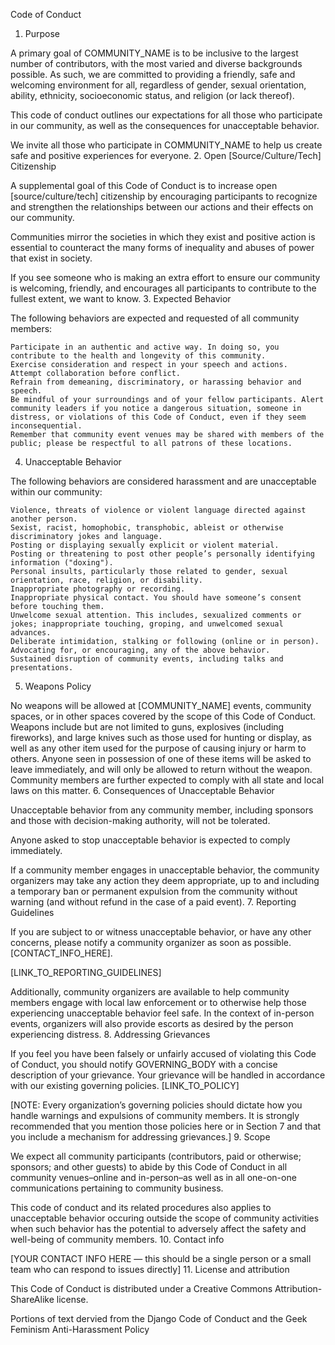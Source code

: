 
Code of Conduct

1. Purpose

A primary goal of COMMUNITY_NAME is to be inclusive to the largest number of contributors, with the most varied and diverse backgrounds possible. As such, we are committed to providing a friendly, safe and welcoming environment for all, regardless of gender, sexual orientation, ability, ethnicity, socioeconomic status, and religion (or lack thereof).

This code of conduct outlines our expectations for all those who participate in our community, as well as the consequences for unacceptable behavior.

We invite all those who participate in COMMUNITY_NAME to help us create safe and positive experiences for everyone.
2. Open [Source/Culture/Tech] Citizenship

A supplemental goal of this Code of Conduct is to increase open [source/culture/tech] citizenship by encouraging participants to recognize and strengthen the relationships between our actions and their effects on our community.

Communities mirror the societies in which they exist and positive action is essential to counteract the many forms of inequality and abuses of power that exist in society.

If you see someone who is making an extra effort to ensure our community is welcoming, friendly, and encourages all participants to contribute to the fullest extent, we want to know.
3. Expected Behavior

The following behaviors are expected and requested of all community members:

    Participate in an authentic and active way. In doing so, you contribute to the health and longevity of this community.
    Exercise consideration and respect in your speech and actions.
    Attempt collaboration before conflict.
    Refrain from demeaning, discriminatory, or harassing behavior and speech.
    Be mindful of your surroundings and of your fellow participants. Alert community leaders if you notice a dangerous situation, someone in distress, or violations of this Code of Conduct, even if they seem inconsequential.
    Remember that community event venues may be shared with members of the public; please be respectful to all patrons of these locations.

4. Unacceptable Behavior

The following behaviors are considered harassment and are unacceptable within our community:

    Violence, threats of violence or violent language directed against another person.
    Sexist, racist, homophobic, transphobic, ableist or otherwise discriminatory jokes and language.
    Posting or displaying sexually explicit or violent material.
    Posting or threatening to post other people’s personally identifying information ("doxing").
    Personal insults, particularly those related to gender, sexual orientation, race, religion, or disability.
    Inappropriate photography or recording.
    Inappropriate physical contact. You should have someone’s consent before touching them.
    Unwelcome sexual attention. This includes, sexualized comments or jokes; inappropriate touching, groping, and unwelcomed sexual advances.
    Deliberate intimidation, stalking or following (online or in person).
    Advocating for, or encouraging, any of the above behavior.
    Sustained disruption of community events, including talks and presentations.

5. Weapons Policy

No weapons will be allowed at [COMMUNITY_NAME] events, community spaces, or in other spaces covered by the scope of this Code of Conduct. Weapons include but are not limited to guns, explosives (including fireworks), and large knives such as those used for hunting or display, as well as any other item used for the purpose of causing injury or harm to others. Anyone seen in possession of one of these items will be asked to leave immediately, and will only be allowed to return without the weapon. Community members are further expected to comply with all state and local laws on this matter.
6. Consequences of Unacceptable Behavior

Unacceptable behavior from any community member, including sponsors and those with decision-making authority, will not be tolerated.

Anyone asked to stop unacceptable behavior is expected to comply immediately.

If a community member engages in unacceptable behavior, the community organizers may take any action they deem appropriate, up to and including a temporary ban or permanent expulsion from the community without warning (and without refund in the case of a paid event).
7. Reporting Guidelines

If you are subject to or witness unacceptable behavior, or have any other concerns, please notify a community organizer as soon as possible. [CONTACT_INFO_HERE].

[LINK_TO_REPORTING_GUIDELINES]

Additionally, community organizers are available to help community members engage with local law enforcement or to otherwise help those experiencing unacceptable behavior feel safe. In the context of in-person events, organizers will also provide escorts as desired by the person experiencing distress.
8. Addressing Grievances

If you feel you have been falsely or unfairly accused of violating this Code of Conduct, you should notify GOVERNING_BODY with a concise description of your grievance. Your grievance will be handled in accordance with our existing governing policies. [LINK_TO_POLICY]

[NOTE: Every organization’s governing policies should dictate how you handle warnings and expulsions of community members. It is strongly recommended that you mention those policies here or in Section 7 and that you include a mechanism for addressing grievances.]
9. Scope

We expect all community participants (contributors, paid or otherwise; sponsors; and other guests) to abide by this Code of Conduct in all community venues–online and in-person–as well as in all one-on-one communications pertaining to community business.

This code of conduct and its related procedures also applies to unacceptable behavior occuring outside the scope of community activities when such behavior has the potential to adversely affect the safety and well-being of community members.
10. Contact info

[YOUR CONTACT INFO HERE — this should be a single person or a small team who can respond to issues directly]
11. License and attribution

This Code of Conduct is distributed under a Creative Commons Attribution-ShareAlike license.

Portions of text dervied from the Django Code of Conduct and the Geek Feminism Anti-Harassment Policy
